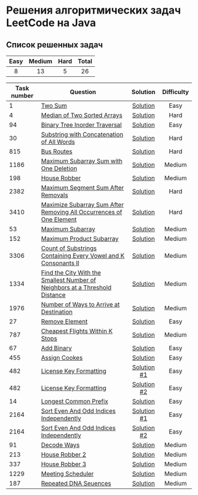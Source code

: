 # Решения алгоритмических задач LeetCode на Java

## Список решенных задач

| Easy | Medium | Hard | Total |
|:----:|:------:|:----:|:-----:|
|  8   |   13   |  5   |  26   |

| Task number | Question                                                                                                                                                                                             |                                                                Solution                                                                | Difficulty |
|------------|------------------------------------------------------------------------------------------------------------------------------------------------------------------------------------------------------|:--------------------------------------------------------------------------------------------------------------------------------------:|:----------:|
| 1          | [Two Sum](https://leetcode.com/problems/two-sum/description)                                                                                                                                         |                           [Solution](https://github.com/kirshumir01/leetcode/blob/main/src/easy/TwoSum.java)                           |    Easy    |
| 4          | [Median of Two Sorted Arrays](https://leetcode.com/problems/median-of-two-sorted-arrays/description)                                                                                                 |                  [Solution](https://github.com/kirshumir01/leetcode/blob/main/src/hard/MedianOfTwoSortedArrays.java)                   |    Hard    |
| 94         | [Binary Tree Inorder Traversal](https://leetcode.com/problems/binary-tree-inorder-traversal/description)                                                                                             |                 [Solution](https://github.com/kirshumir01/leetcode/blob/main/src/easy/BinaryTreeInorderTraversal.java)                 |    Easy    |
| 30         | [Substring with Concatenation of All Words](https://leetcode.com/problems/substring-with-concatenation-of-all-words/description)                                                                     |            [Solution](https://github.com/kirshumir01/leetcode/blob/main/src/hard/SubstringWithConcatenationOfAllWords.java)            |    Hard    |
| 815        | [Bus Routes](https://leetcode.com/problems/bus-routes/description)                                                                                                                                   |                         [Solution](https://github.com/kirshumir01/leetcode/blob/main/src/hard/BusRoutes.java)                          |    Hard    |
| 1186       | [Maximum Subarray Sum with One Deletion](https://leetcode.com/problems/maximum-subarray-sum-with-one-deletion/description)                                                                           |            [Solution](https://github.com/kirshumir01/leetcode/blob/main/src/medium/MaximumSubarraySumWithOneDeletion.java)             |   Medium   |
| 198        | [House Robber](https://leetcode.com/problems/house-robber/description)                                                                                                                               |                       [Solution](https://github.com/kirshumir01/leetcode/blob/main/src/medium/HouseRobber.java)                        |   Medium   |
| 2382       | [Maximum Segment Sum After Removals](https://leetcode.com/problems/maximum-segment-sum-after-removals/description)                                                                                   |               [Solution](https://github.com/kirshumir01/leetcode/blob/main/src/hard/MaximumSegmentSumAfterRemovals.java)               |    Hard    |
| 3410       | [Maximize Subarray Sum After Removing All Occurrences of One Element](https://leetcode.com/problems/maximize-subarray-sum-after-removing-all-occurrences-of-one-element/description)                 | [Solution](https://github.com/kirshumir01/leetcode/blob/main/src/hard/MaximizeSubarraySumAfterRemovingAllOccurrencesOfOneElement.java) |    Hard    |
| 53         | [Maximum Subarray](https://leetcode.com/problems/maximum-subarray/description)                                                                                                                       |                     [Solution](https://github.com/kirshumir01/leetcode/blob/main/src/medium/MaximumSubarray.java)                      |   Medium   |
| 152        | [Maximum Product Subarray](https://leetcode.com/problems/maximum-product-subarray/description)                                                                                                       |                  [Solution](https://github.com/kirshumir01/leetcode/blob/main/src/medium/MaximumProductSubarray.java)                  |   Medium   |
| 3306       | [Count of Substrings Containing Every Vowel and K Consonants II](https://leetcode.com/problems/count-of-substrings-containing-every-vowel-and-k-consonants-ii/description)                           |  [Solution](https://github.com/kirshumir01/leetcode/blob/main/src/medium/CountOfSubstringsContainingEveryVowelAndKConsonantsII.java)   |   Medium   |
| 1334       | [Find the City With the Smallest Number of Neighbors at a Threshold Distance](https://leetcode.com/problems/find-the-city-with-the-smallest-number-of-neighbors-at-a-threshold-distance/description) |       [Solution](https://github.com/kirshumir01/leetcode/blob/main/src/medium/FindTheCityWithTheSmallestNumberOfNeighbors.java)        |   Medium   |
| 1976       | [Number of Ways to Arrive at Destination](https://leetcode.com/problems/number-of-ways-to-arrive-at-destination/description)                                                                         |            [Solution](https://github.com/kirshumir01/leetcode/blob/main/src/medium/NumberOfWaysToArriveAtDestination.java)             |   Medium   |
| 27         | [Remove Element](https://leetcode.com/problems/remove-element/description)                                                                                                                           |                       [Solution](https://github.com/kirshumir01/leetcode/blob/main/src/easy/RemoveElement.java)                        |    Easy    |
| 787        | [Cheapest Flights Within K Stops](https://leetcode.com/problems/cheapest-flights-within-k-stops/description)                                                                                         |               [Solution](https://github.com/kirshumir01/leetcode/blob/main/src/medium/CheapestFlightsWithinKStops.java)                |   Medium   |
| 67         | [Add Binary](https://leetcode.com/problems/add-binary/description/)                                                                                                                                  |                         [Solution](https://github.com/kirshumir01/leetcode/blob/main/src/easy/AddBinary.java)                          |    Easy    |
| 455        | [Assign Cookes](https://leetcode.com/problems/assign-cookies/description)                                                                                                                            |                       [Solution](https://github.com/kirshumir01/leetcode/blob/main/src/easy/AssignCookies.java)                        |    Easy    |
| 482        | [License Key Formatting](https://leetcode.com/problems/license-key-formatting/description/)                                                                                                          |                 [Solution #1](https://github.com/kirshumir01/leetcode/blob/main/src/easy/LicenseKeyFormatting_1.java)                  |    Easy    |
| 482        | [License Key Formatting](https://leetcode.com/problems/license-key-formatting/description/)                                                                                                          |                 [Solution #2](https://github.com/kirshumir01/leetcode/blob/main/src/easy/LicenseKeyFormatting_2.java)                  |    Easy    |
| 14         | [Longest Common Prefix](https://leetcode.com/problems/longest-common-prefix/description/)                                                                                                            |                    [Solution](https://github.com/kirshumir01/leetcode/blob/main/src/easy/LongestCommonPrefix.java)                     |    Easy    |
| 2164       | [Sort Even And Odd Indices Independently](https://leetcode.com/problems/sort-even-and-odd-indices-independently/description/)                                                                        |          [Solution #1](https://github.com/kirshumir01/leetcode/blob/main/src/easy/SortEvenAndOddIndicesIndependently_1.java)           |    Easy    |
| 2164       | [Sort Even And Odd Indices Independently](https://leetcode.com/problems/sort-even-and-odd-indices-independently/description/)                                                                        |          [Solution #2](https://github.com/kirshumir01/leetcode/blob/main/src/easy/SortEvenAndOddIndicesIndependently_2.java)           |    Easy    |
| 91         | [Decode Ways](https://leetcode.com/problems/decode-ways/description/)                                                                                                                                |                        [Solution](https://github.com/kirshumir01/leetcode/blob/main/src/medium/DecodeWays.java)                        |   Medium   |
| 213        | [House Robber 2](https://leetcode.com/problems/house-robber-ii/description/)                                                                                                                         |                       [Solution](https://github.com/kirshumir01/leetcode/blob/main/src/medium/HouseRobber2.java)                       |   Medium   |
| 337        | [House Robber 3](https://leetcode.com/problems/house-robber-iii/description/)                                                                                                                        |                       [Solution](https://github.com/kirshumir01/leetcode/blob/main/src/medium/HouseRobber3.java)                       |   Medium   |
| 1229       | [Meeting Scheduler](https://leetcode.com/problems/meeting-scheduler/description/)                                                                                                                    |                    [Solution](https://github.com/kirshumir01/leetcode/blob/main/src/medium/MeetingScheduler.java)                      |   Medium   |
| 187        | [Repeated DNA Seuences](https://leetcode.com/problems/repeated-dna-sequences/description/)                                                                                                           |                     [Solution](https://github.com/kirshumir01/leetcode/blob/main/src/medium/MeetingScheduler.java)                     |  Medium    |

